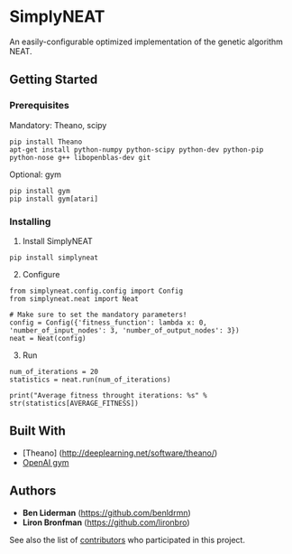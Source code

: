 # SimplyNEAT

An easily-configurable optimized implementation of the genetic algorithm NEAT.

## Getting Started
### Prerequisites

Mandatory: Theano, scipy
```
pip install Theano
apt-get install python-numpy python-scipy python-dev python-pip python-nose g++ libopenblas-dev git
```
Optional: gym
```
pip install gym
pip install gym[atari]
```

### Installing

1. Install SimplyNEAT

```
pip install simplyneat
```

2. Configure

```
from simplyneat.config.config import Config
from simplyneat.neat import Neat

# Make sure to set the mandatory parameters!
config = Config({'fitness_function': lambda x: 0, 'number_of_input_nodes': 3, 'number_of_output_nodes': 3})
neat = Neat(config)

```

3. Run

```
num_of_iterations = 20
statistics = neat.run(num_of_iterations)

print("Average fitness throught iterations: %s" % str(statistics[AVERAGE_FITNESS])
```

## Built With

* [Theano] (http://deeplearning.net/software/theano/)
* [OpenAI gym](https://gym.openai.com/)

## Authors

* **Ben Liderman** (https://github.com/benldrmn)
* **Liron Bronfman** (https://github.com/lironbro)


See also the list of [contributors](https://github.com/your/project/contributors) who participated in this project.

